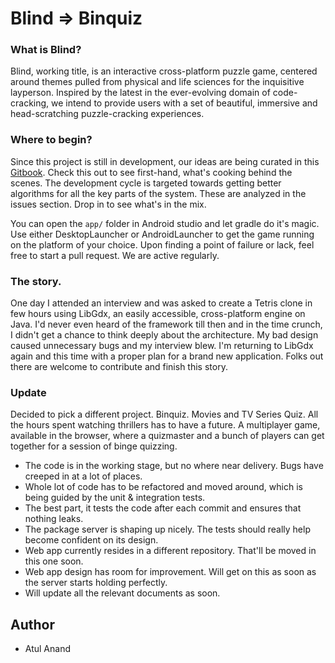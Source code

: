 # Blind => Binquiz

### What is Blind?

Blind, working title, is an interactive cross-platform puzzle game, centered around themes pulled from physical and life sciences for the inquisitive layperson. Inspired by the latest in the ever-evolving domain of code-cracking, we intend to provide users with a set of beautiful, immersive and head-scratching puzzle-cracking experiences.

### Where to begin?

Since this project is still in development, our ideas are being curated in this [Gitbook](https://app.gitbook.com/@blind-1/s/blind/). Check this out to see first-hand, what's cooking behind the scenes. The development cycle is targeted towards getting better algorithms for all the key parts of the system. These are analyzed in the issues section. Drop in to see what's in the mix.

You can open the `app/` folder in Android studio and let gradle do it's magic. Use either DesktopLauncher or AndroidLauncher to get the game running on the platform of your choice. Upon finding a point of failure or lack, feel free to start a pull request. We are active regularly.

### The story.

One day I attended an interview and was asked to create a Tetris clone in few hours using LibGdx, an easily accessible, cross-platform engine on Java. I'd never even heard of the framework till then and in the time crunch, I didn't get a chance to think deeply about the architecture. My bad design caused unnecessary bugs and my interview blew. I'm returning to LibGdx again and this time with a proper plan for a brand new application. Folks out there are welcome to contribute and finish this story.

### Update

Decided to pick a different project. Binquiz. Movies and TV Series Quiz. All the hours spent watching thrillers has to have a future. A multiplayer game, available in the browser, where a quizmaster and a bunch of players can get together for a session of binge quizzing. 

- The code is in the working stage, but no where near delivery. Bugs have creeped in at a lot of places.
- Whole lot of code has to be refactored and moved around, which is being guided by the unit & integration tests. 
- The best part, it tests the code after each commit and ensures that nothing leaks.
- The package server is shaping up nicely. The tests should really help become confident on its design. 
- Web app currently resides in a different repository. That'll be moved in this one soon.
- Web app design has room for improvement. Will get on this as soon as the server starts holding perfectly.
- Will update all the relevant documents as soon.

## Author

* Atul Anand

